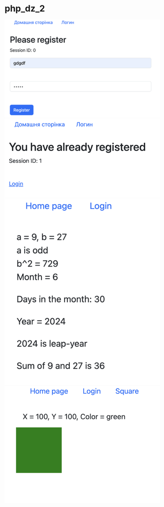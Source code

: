 # php_dz_2

![result](images/result-1.png)
![result](images/result-2.png)
![result](images/result-3.png)
![result](images/result-4.png)